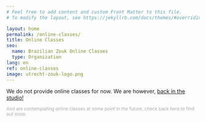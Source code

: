 ```yaml
---
# Feel free to add content and custom Front Matter to this file.
# To modify the layout, see https://jekyllrb.com/docs/themes/#overriding-theme-defaults

layout: home
permalink: /online-classes/
title: Online Classes
seo:
  name: Brazilian Zouk Online Classes
  type: Organization
lang: en
ref: online-classes
image: utrecht-zouk-logo.png
---
```


We do not provide online classes for now.
We are however, [back in the studio!](/studio-classes)

<sub style="color: #aaa">
And are contemplating online classes at some point in the future,
check back here to find out more.
</sub>
